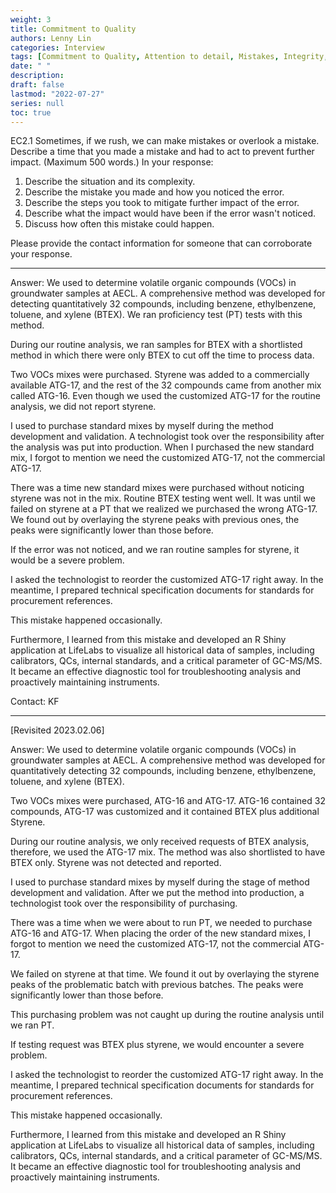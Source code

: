```yaml
---
weight: 3
title: Commitment to Quality
authors: Lenny Lin
categories: Interview
tags: [Commitment to Quality, Attention to detail, Mistakes, Integrity, AECL Situations]
date: " "
description: 
draft: false
lastmod: "2022-07-27"
series: null
toc: true
---
```



EC2.1 Sometimes, if we rush, we can make mistakes or overlook a mistake.  Describe a time that you made a mistake and had to act to prevent further impact.  (Maximum 500 words.)
In your response:
1) Describe the situation and its complexity.  
2) Describe the mistake you made and how you noticed the error.
3) Describe the steps you took to mitigate further impact of the error.
4) Describe what the impact would have been if the error wasn't noticed.  
5) Discuss how often this mistake could happen.

Please provide the contact information for someone that can corroborate your response.

<!--more-->

---

Answer: We used to determine volatile organic compounds (VOCs) in groundwater samples at AECL.  A comprehensive method was developed for detecting quantitatively 32 compounds, including benzene, ethylbenzene, toluene, and xylene (BTEX).  We ran proficiency test (PT) tests with this method.

During our routine analysis, we ran samples for BTEX with a shortlisted method in which there were only BTEX to cut off the time to process data.  

Two VOCs mixes were purchased.  Styrene was added to a commercially available ATG-17, and the rest of the 32 compounds came from another mix called ATG-16.  Even though we used the customized ATG-17 for the routine analysis, we did not report styrene.  

I used to purchase standard mixes by myself during the method development and validation.  A technologist took over the responsibility after the analysis was put into production.  When I purchased the new standard mix, I forgot to mention we need the customized ATG-17, not the commercial ATG-17.

There was a time new standard mixes were purchased without noticing styrene was not in the mix.  Routine BTEX testing went well.  It was until we failed on styrene at a PT that we realized we purchased the wrong ATG-17.  We found out by overlaying the styrene peaks with previous ones, the peaks were significantly lower than those before.

If the error was not noticed, and we ran routine samples for styrene, it would be a severe problem.

I asked the technologist to reorder the customized ATG-17 right away.  In the meantime, I prepared technical specification documents for standards for procurement references.

This mistake happened occasionally.

Furthermore, I learned from this mistake and developed an R Shiny application at LifeLabs to visualize all historical data of samples, including calibrators, QCs, internal standards, and a critical parameter of GC-MS/MS.  It became an effective diagnostic tool for troubleshooting analysis and proactively maintaining instruments.

Contact: KF


---
[Revisited 2023.02.06]

Answer: We used to determine volatile organic compounds (VOCs) in groundwater samples at AECL.  A comprehensive method was developed for quantitatively detecting 32 compounds, including benzene, ethylbenzene, toluene, and xylene (BTEX).  

Two VOCs mixes were purchased, ATG-16 and ATG-17.  ATG-16 contained 32 compounds, ATG-17 was customized and it contained BTEX plus additional Styrene.  

During our routine analysis, we only received requests of BTEX analysis, therefore, we used the ATG-17 mix.  The method was also shortlisted to have BTEX only.  Styrene was not detected and reported.  

I used to purchase standard mixes by myself during the stage of method development and validation.  After we put the method into production, a technologist took over the responsibility of purchasing.  

There was a time when we were about to run PT, we needed to purchase ATG-16 and ATG-17.  When placing the order of the new standard mixes, I forgot to mention we need the customized ATG-17, not the commercial ATG-17.

We failed on styrene at that time. We found it out by overlaying the styrene peaks of the problematic batch with previous batches. The peaks were significantly lower than those before.

This purchasing problem was not caught up during the routine analysis until we ran PT.  

If testing request was BTEX plus styrene, we would encounter a severe problem.

I asked the technologist to reorder the customized ATG-17 right away.  In the meantime, I prepared technical specification documents for standards for procurement references.

This mistake happened occasionally.

Furthermore, I learned from this mistake and developed an R Shiny application at LifeLabs to visualize all historical data of samples, including calibrators, QCs, internal standards, and a critical parameter of GC-MS/MS.  It became an effective diagnostic tool for troubleshooting analysis and proactively maintaining instruments.


